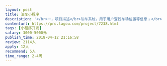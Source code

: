 ```yaml
---                
layout: post       
title: 泊车小程序           
description: '</br>一，项目描述</br>泊车系统，用于用户查找车场位置等信息；</br></br>二，主要功能点</br>1，附近车位</br>2，车位导航（跳转地图App）</br>3，车位信息（信息我方提供）</br>4，搜索目的地车位，车场排序；</br></br>三，可参考产品</br>“街电”小程序；</br></br>四，人员要求</br>1，有独立小程序开发经验；</br>2，开发过地图API类应用优先；</br>3，江浙沪地区优先（需要见面，可报销交通费）</br>'     
contenturl: https://pro.lagou.com/project/7238.html      
tags: [小程序开发]            
salary: 3000-5000元          
publish_time: 2018-04-12 21:16:58         
review: 2114人                   
apply: 12人                   
recommend: 5人                   
time_range: 2-4周              
---                 
```

